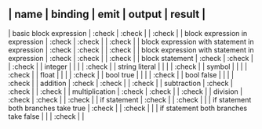 | name                                          | binding | emit   | output | result |
--------------------------------------------------------------------------------------
| basic block expression                        | :check | :check |        | :check |
| block expression in expression                | :check | :check |        | :check |
| block expression with statement in expression | :check | :check |        | :check |
| block expression with statement in expression | :check | :check |        | :check |
| block statement                               | :check | :check |        | :check |
| integer                                       |        |        |        | :check |
| string literal                                |        |        |        | :check |
| symbol                                        |        |        |        | :check |
| float                                         |        |        |        | :check |
| bool true                                     |        |        |        | :check |
| bool false                                    |        |        |        | :check |
| addition                                      | :check | :check |        | :check |
| subtraction                                   | :check | :check |        | :check |
| multiplication                                | :check | :check |        | :check |
| division                                      | :check | :check |        | :check |
| if statement                                  | :check |        | :check |        |
| if statement both branches take true          | :check |        | :check |        |
| if statement both branches take false         |        |        | :check |        |
